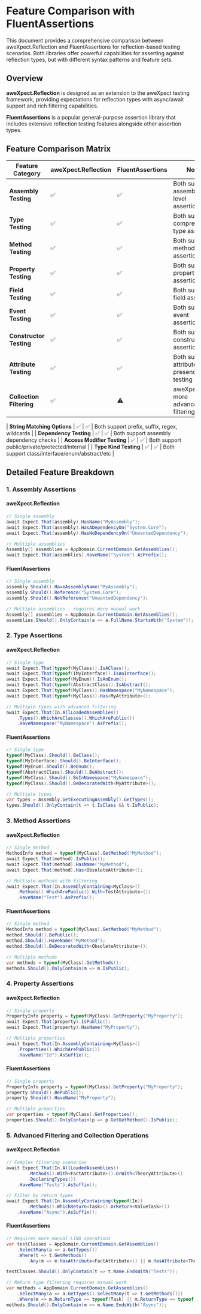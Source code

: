 # Feature Comparison with FluentAssertions

This document provides a comprehensive comparison between aweXpect.Reflection and FluentAssertions for reflection-based
testing scenarios. Both libraries offer powerful capabilities for asserting against reflection types, but with different
syntax patterns and feature sets.

## Overview

**aweXpect.Reflection** is designed as an extension to the aweXpect testing framework, providing expectations for
reflection types with async/await support and rich filtering capabilities.

**FluentAssertions** is a popular general-purpose assertion library that includes extensive reflection testing features
alongside other assertion types.

## Feature Comparison Matrix

| Feature Category         | aweXpect.Reflection | FluentAssertions | Notes                                         |
|--------------------------|---------------------|------------------|-----------------------------------------------|
| **Assembly Testing**     | ✅                   | ✅                | Both support assembly-level assertions        |
| **Type Testing**         | ✅                   | ✅                | Both support comprehensive type assertions    |
| **Method Testing**       | ✅                   | ✅                | Both support method-level assertions          |
| **Property Testing**     | ✅                   | ✅                | Both support property assertions              |
| **Field Testing**        | ✅                   | ✅                | Both support field assertions                 |
| **Event Testing**        | ✅                   | ✅                | Both support event assertions                 |
| **Constructor Testing**  | ✅                   | ✅                | Both support constructor assertions           |
| **Attribute Testing**    | ✅                   | ✅                | Both support attribute presence/value testing |
| **Collection Filtering** | ✅                   | ⚠️               | aweXpect has more advanced filtering via `In` |

| **String Matching Options** | ✅ | ✅ | Both support prefix, suffix, regex, wildcards |
| **Dependency Testing** | ✅ | ✅ | Both support assembly dependency checks |
| **Access Modifier Testing** | ✅ | ✅ | Both support public/private/protected/internal |
| **Type Kind Testing** | ✅ | ✅ | Both support class/interface/enum/abstract/etc |

## Detailed Feature Breakdown

### 1. Assembly Assertions

#### aweXpect.Reflection

```csharp
// Single assembly
await Expect.That(assembly).HasName("MyAssembly");
await Expect.That(assembly).HasADependencyOn("System.Core");
await Expect.That(assembly).HasNoDependencyOn("UnwantedDependency");

// Multiple assemblies
Assembly[] assemblies = AppDomain.CurrentDomain.GetAssemblies();
await Expect.That(assemblies).HaveName("System").AsPrefix();
```

#### FluentAssertions

```csharp
// Single assembly
assembly.Should().HaveAssemblyName("MyAssembly");
assembly.Should().Reference("System.Core");
assembly.Should().NotReference("UnwantedDependency");

// Multiple assemblies - requires more manual work
Assembly[] assemblies = AppDomain.CurrentDomain.GetAssemblies();
assemblies.Should().OnlyContain(a => a.FullName.StartsWith("System"));
```

### 2. Type Assertions

#### aweXpect.Reflection

```csharp
// Single type
await Expect.That(typeof(MyClass)).IsAClass();
await Expect.That(typeof(IMyInterface)).IsAnInterface();
await Expect.That(typeof(MyEnum)).IsAnEnum();
await Expect.That(typeof(AbstractClass)).IsAbstract();
await Expect.That(typeof(MyClass)).HasNamespace("MyNamespace");
await Expect.That(typeof(MyClass)).Has<MyAttribute>();

// Multiple types with advanced filtering
await Expect.That(In.AllLoadedAssemblies()
    .Types().WhichAreClasses().WhichArePublic())
    .HaveNamespace("MyNamespace").AsPrefix();
```

#### FluentAssertions

```csharp
// Single type
typeof(MyClass).Should().BeClass();
typeof(MyInterface).Should().BeInterface();
typeof(MyEnum).Should().BeEnum();
typeof(AbstractClass).Should().BeAbstract();
typeof(MyClass).Should().BeInNamespace("MyNamespace");
typeof(MyClass).Should().BeDecoratedWith<MyAttribute>();

// Multiple types
var types = Assembly.GetExecutingAssembly().GetTypes();
types.Should().OnlyContain(t => t.IsClass && t.IsPublic);
```

### 3. Method Assertions

#### aweXpect.Reflection

```csharp
// Single method
MethodInfo method = typeof(MyClass).GetMethod("MyMethod");
await Expect.That(method).IsPublic();
await Expect.That(method).HasName("MyMethod");
await Expect.That(method).Has<ObsoleteAttribute>();

// Multiple methods with filtering
await Expect.That(In.AssemblyContaining<MyClass>()
    .Methods().WhichArePublic().With<TestAttribute>())
    .HaveName("Test").AsPrefix();
```

#### FluentAssertions

```csharp
// Single method
MethodInfo method = typeof(MyClass).GetMethod("MyMethod");
method.Should().BePublic();
method.Should().HaveName("MyMethod");
method.Should().BeDecoratedWith<ObsoleteAttribute>();

// Multiple methods
var methods = typeof(MyClass).GetMethods();
methods.Should().OnlyContain(m => m.IsPublic);
```

### 4. Property Assertions

#### aweXpect.Reflection

```csharp
// Single property
PropertyInfo property = typeof(MyClass).GetProperty("MyProperty");
await Expect.That(property).IsPublic();
await Expect.That(property).HasName("MyProperty");

// Multiple properties
await Expect.That(In.AssemblyContaining<MyClass>()
    .Properties().WhichArePublic())
    .HaveName("Id").AsSuffix();
```

#### FluentAssertions

```csharp
// Single property
PropertyInfo property = typeof(MyClass).GetProperty("MyProperty");
property.Should().BePublic();
property.Should().HaveName("MyProperty");

// Multiple properties
var properties = typeof(MyClass).GetProperties();
properties.Should().OnlyContain(p => p.GetGetMethod().IsPublic);
```

### 5. Advanced Filtering and Collection Operations

#### aweXpect.Reflection

```csharp
// Complex filtering scenarios
await Expect.That(In.AllLoadedAssemblies()
        .Methods().With<FactAttribute>().OrWith<TheoryAttribute>()
        .DeclaringTypes())
    .HaveName("Tests").AsSuffix();

// Filter by return types
await Expect.That(In.AssemblyContaining(typeof(In))
        .Methods().WhichReturn<Task>().OrReturn<ValueTask>())
    .HaveName("Async").AsSuffix();
```

#### FluentAssertions

```csharp
// Requires more manual LINQ operations
var testClasses = AppDomain.CurrentDomain.GetAssemblies()
    .SelectMany(a => a.GetTypes())
    .Where(t => t.GetMethods()
        .Any(m => m.HasAttribute<FactAttribute>() || m.HasAttribute<TheoryAttribute>()));

testClasses.Should().OnlyContain(t => t.Name.EndsWith("Tests"));

// Return type filtering requires manual work
var methods = AppDomain.CurrentDomain.GetAssemblies()
    .SelectMany(a => a.GetTypes().SelectMany(t => t.GetMethods()))
    .Where(m => m.ReturnType == typeof(Task) || m.ReturnType == typeof(ValueTask));
methods.Should().OnlyContain(m => m.Name.EndsWith("Async"));
```

